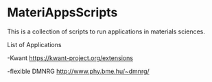 # MateriAppsScripts

This is a collection of scripts to run applications in materials sciences.

List of Applications

-Kwant
https://kwant-project.org/extensions

-flexible DMNRG
http://www.phy.bme.hu/~dmnrg/
